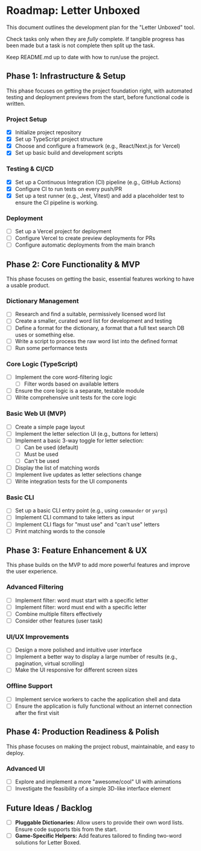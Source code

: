 # Roadmap: Letter Unboxed

This document outlines the development plan for the "Letter Unboxed" tool.

Check tasks only when they are *fully* complete. If tangible progress has been made but
a task is not complete then split up the task.

Keep README.md up to date with how to run/use the project.

## Phase 1: Infrastructure & Setup

This phase focuses on getting the project foundation right, with automated testing and deployment previews from the start, before functional code is written.

### Project Setup
- [x] Initialize project repository
- [x] Set up TypeScript project structure
- [x] Choose and configure a framework (e.g., React/Next.js for Vercel)
- [x] Set up basic build and development scripts

### Testing & CI/CD
- [x] Set up a Continuous Integration (CI) pipeline (e.g., GitHub Actions)
- [x] Configure CI to run tests on every push/PR
- [x] Set up a test runner (e.g., Jest, Vitest) and add a placeholder test to ensure the CI pipeline is working.

### Deployment
- [ ] Set up a Vercel project for deployment
- [ ] Configure Vercel to create preview deployments for PRs
- [ ] Configure automatic deployments from the main branch

## Phase 2: Core Functionality & MVP

This phase focuses on getting the basic, essential features working to have a usable product.

### Dictionary Management
- [ ] Research and find a suitable, permissively licensed word list
- [ ] Create a smaller, curated word list for development and testing
- [ ] Define a format for the dictionary, a format that a full text search DB uses or something else.
- [ ] Write a script to process the raw word list into the defined format
- [ ] Run some performance tests

### Core Logic (TypeScript)
- [ ] Implement the core word-filtering logic
    - [ ] Filter words based on available letters
- [ ] Ensure the core logic is a separate, testable module
- [ ] Write comprehensive unit tests for the core logic

### Basic Web UI (MVP)
- [ ] Create a simple page layout
- [ ] Implement the letter selection UI (e.g., buttons for letters)
- [ ] Implement a basic 3-way toggle for letter selection:
    - [ ] Can be used (default)
    - [ ] Must be used
    - [ ] Can't be used
- [ ] Display the list of matching words
- [ ] Implement live updates as letter selections change
- [ ] Write integration tests for the UI components

### Basic CLI
- [ ] Set up a basic CLI entry point (e.g., using `commander` or `yargs`)
- [ ] Implement CLI command to take letters as input
- [ ] Implement CLI flags for "must use" and "can't use" letters
- [ ] Print matching words to the console

## Phase 3: Feature Enhancement & UX

This phase builds on the MVP to add more powerful features and improve the user experience.

### Advanced Filtering
- [ ] Implement filter: word must start with a specific letter
- [ ] Implement filter: word must end with a specific letter
- [ ] Combine multiple filters effectively
- [ ] Consider other features (user task)

### UI/UX Improvements
- [ ] Design a more polished and intuitive user interface
- [ ] Implement a better way to display a large number of results (e.g., pagination, virtual scrolling)
- [ ] Make the UI responsive for different screen sizes

### Offline Support
- [ ] Implement service workers to cache the application shell and data
- [ ] Ensure the application is fully functional without an internet connection after the first visit

## Phase 4: Production Readiness & Polish

This phase focuses on making the project robust, maintainable, and easy to deploy.

### Advanced UI
- [ ] Explore and implement a more "awesome/cool" UI with animations
- [ ] Investigate the feasibility of a simple 3D-like interface element

## Future Ideas / Backlog

- [ ] **Pluggable Dictionaries:** Allow users to provide their own word lists. Ensure code supports tbis from the start.
- [ ] **Game-Specific Helpers:** Add features tailored to finding two-word solutions for Letter Boxed.
